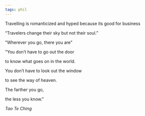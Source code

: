 ```yaml
---
tags: phil
---
```


Travelling is romanticized and hyped because its good for business 

“Travelers change their sky but not their soul.”

"Wherever you go, there you are"


"You don’t have to go out the door

to know what goes on in the world.

You don’t have to look out the window

to see the way of heaven.

The farther you go,

the less you know."

*Tao Te Ching*